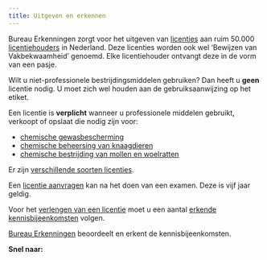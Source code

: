 ```yaml
---
title: Uitgeven en erkennen
---
```

Bureau Erkenningen zorgt voor het uitgeven van [licenties](/licenties) aan ruim 50.000 [licentiehouders](/wat-wij-doen/licentiehouders) in Nederland. Deze licenties worden ook wel ‘Bewijzen van Vakbekwaamheid’ genoemd. Elke licentiehouder ontvangt deze in de vorm van een pasje.

Wilt u niet-professionele bestrijdingsmiddelen gebruiken? Dan heeft u **geen** licentie nodig. U moet zich wel houden aan de gebruiksaanwijzing op het etiket.

Een licentie is **verplicht** wanneer u professionele middelen gebruikt, verkoopt of opslaat die nodig zijn voor: 

* [chemische gewasbescherming](/licenties/welke-licenties-zijn-er/gewasbescherming)
* [chemische beheersing van knaagdieren](/licenties/welke-licenties-zijn-er/knaagdierbeheersing)
* [chemische bestrijding van mollen en woelratten](/licenties/welke-licenties-zijn-er/bestrijding-mollen-en-woelratten)

Er zijn [verschillende soorten licenties](/licenties/welke-licenties-zijn-er). 

Een [licentie aanvragen](/licenties/licentie-aanvragen) kan na het doen van een examen. Deze is vijf jaar geldig. 

Voor het [verlengen van een licentie](/licenties/licentie-verlengen) moet u een aantal [erkende kennisbijeenkomsten](/bijeenkomsten) volgen.

[Bureau Erkenningen](wat-wij-doen/bureau-erkenningen) beoordeelt en erkent de kennisbijeenkomsten. 

**Snel naar:**

<link-container>
<link-button link='{"name": "Welke licentie heb ik nodig?","url": "/licenties/licentie-tool"}'></link-button></link-container>

<link-container>

<link-button link='{"name": "Licentie aanvragen?","url": "/licenties/licentie-aanvragen"}'></link-button></link-container>

\
<link-container>
<link-button link='{"name": "Licentie verlengen","url": "/licenties/licentie-verlengen"}'></link-button>
</link-container>

<link-container>

<link-button link='{"name": "Pas kwijt","url": "/mijn-bureau-erkenningen/pas-kwijt"}'></link-button>

</link-container>
